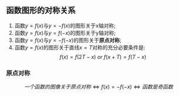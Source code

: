 ## 函数图形的对称关系
1. 函数$y=f(x)$与$y=-f(x)$的图形关于x轴对称;
2. 函数$y=f(x)$与$y=f(-x)$的图形关于y轴对称;
3. 函数$y=f(x)$与$y=-f(-x)$的图形关于**原点对称**;
4. 函数$y=f(x)$的图形关于直线$x=T$对称的充分必要条件是:
$$
f(x)= f(2T-x)\ or\ f(x+T)=f(T-x)
$$

### 原点对称
$$
一个函数的图像关于原点对称\Leftrightarrow f(x)=-f(-x)\Leftrightarrow 函数是奇函数
$$
